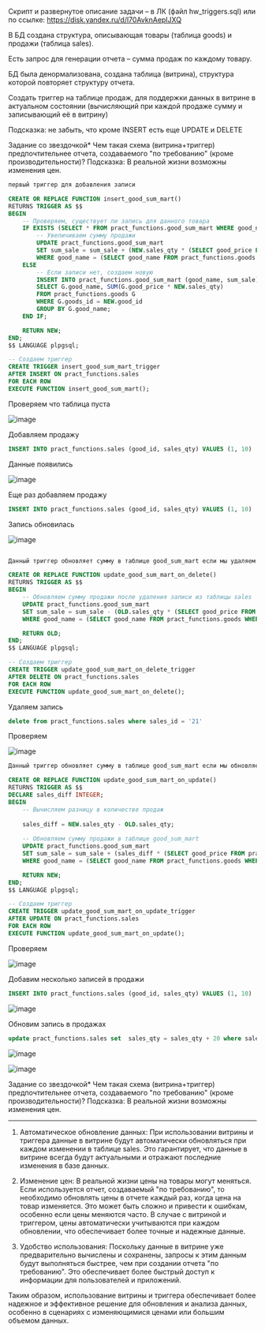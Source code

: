 
Скрипт и развернутое описание задачи – в ЛК (файл hw_triggers.sql) или по ссылке: https://disk.yandex.ru/d/l70AvknAepIJXQ

В БД создана структура, описывающая товары (таблица goods) и продажи (таблица sales).

Есть запрос для генерации отчета – сумма продаж по каждому товару.

БД была денормализована, создана таблица (витрина), структура которой повторяет структуру отчета.

Создать триггер на таблице продаж, для поддержки данных в витрине в актуальном состоянии (вычисляющий при каждой продаже сумму и записывающий её в витрину)

Подсказка: не забыть, что кроме INSERT есть еще UPDATE и DELETE

Задание со звездочкой*
Чем такая схема (витрина+триггер) предпочтительнее отчета, создаваемого "по требованию" (кроме производительности)?
Подсказка: В реальной жизни возможны изменения цен.

```sql
первый триггер для добавления записи

CREATE OR REPLACE FUNCTION insert_good_sum_mart()
RETURNS TRIGGER AS $$
BEGIN
    -- Проверяем, существует ли запись для данного товара
    IF EXISTS (SELECT * FROM pract_functions.good_sum_mart WHERE good_name = (SELECT good_name FROM pract_functions.goods WHERE goods_id = NEW.good_id)) THEN
        -- Увеличиваем сумму продажи
        UPDATE pract_functions.good_sum_mart 
        SET sum_sale = sum_sale + (NEW.sales_qty * (SELECT good_price FROM pract_functions.goods WHERE goods_id = NEW.good_id))
        WHERE good_name = (SELECT good_name FROM pract_functions.goods WHERE goods_id = NEW.good_id);
    ELSE
        -- Если записи нет, создаем новую
        INSERT INTO pract_functions.good_sum_mart (good_name, sum_sale)
        SELECT G.good_name, SUM(G.good_price * NEW.sales_qty)
        FROM pract_functions.goods G
        WHERE G.goods_id = NEW.good_id
        GROUP BY G.good_name;
    END IF;

    RETURN NEW;
END;
$$ LANGUAGE plpgsql;

-- Создаем триггер
CREATE TRIGGER insert_good_sum_mart_trigger
AFTER INSERT ON pract_functions.sales
FOR EACH ROW
EXECUTE FUNCTION insert_good_sum_mart();
```

Проверяем что таблица пуста


![image](https://github.com/VyacheslavIT/postgre/assets/136000255/c317dec6-6fa6-4ca2-93fb-8aa63f698173)


Добавляем продажу

```sql
INSERT INTO pract_functions.sales (good_id, sales_qty) VALUES (1, 10)
```

Данные появились

![image](https://github.com/VyacheslavIT/postgre/assets/136000255/89b7b145-d2c3-4e05-a4b3-d18145d39490)

Еще раз добавляем продажу


```sql
INSERT INTO pract_functions.sales (good_id, sales_qty) VALUES (1, 10)

```

Запись обновилась

![image](https://github.com/VyacheslavIT/postgre/assets/136000255/6e0e990d-9dac-457f-825a-0d6bddd005f6)



```sql

Данный триггер обновляет сумму в таблице good_sum_mart если мы удаляем запись в таблице sales

CREATE OR REPLACE FUNCTION update_good_sum_mart_on_delete()
RETURNS TRIGGER AS $$
BEGIN
    -- Обновляем сумму продажи после удаления записи из таблицы sales
    UPDATE pract_functions.good_sum_mart 
    SET sum_sale = sum_sale - (OLD.sales_qty * (SELECT good_price FROM pract_functions.goods WHERE goods_id = OLD.good_id))
    WHERE good_name = (SELECT good_name FROM pract_functions.goods WHERE goods_id = OLD.good_id);

    RETURN OLD;
END;
$$ LANGUAGE plpgsql;

-- Создаем триггер
CREATE TRIGGER update_good_sum_mart_on_delete_trigger
AFTER DELETE ON pract_functions.sales
FOR EACH ROW
EXECUTE FUNCTION update_good_sum_mart_on_delete();

```

Удаляем запись

```sql
delete from pract_functions.sales where sales_id = '21'
```

Проверяем

![image](https://github.com/VyacheslavIT/postgre/assets/136000255/d82029ec-aec9-4901-b3b7-22d8003cdc39)


```sql
Данный триггер обновляет сумму в таблице good_sum_mart если мы обновляем запись в таблице sales

CREATE OR REPLACE FUNCTION update_good_sum_mart_on_update()
RETURNS TRIGGER AS $$
DECLARE sales_diff INTEGER;
BEGIN
    -- Вычисляем разницу в количестве продаж
    
    sales_diff = NEW.sales_qty - OLD.sales_qty;
    
    -- Обновляем сумму продажи в таблице good_sum_mart
    UPDATE pract_functions.good_sum_mart
    SET sum_sale = sum_sale + (sales_diff * (SELECT good_price FROM pract_functions.goods WHERE goods_id = NEW.good_id))
    WHERE good_name = (SELECT good_name FROM pract_functions.goods WHERE goods_id = NEW.good_id);

    RETURN NEW;
END;
$$ LANGUAGE plpgsql;

-- Создаем триггер
CREATE TRIGGER update_good_sum_mart_on_update_trigger
AFTER UPDATE ON pract_functions.sales
FOR EACH ROW
EXECUTE FUNCTION update_good_sum_mart_on_update();

```

Проверяем 

![image](https://github.com/VyacheslavIT/postgre/assets/136000255/524fc0ed-e2d7-4f1a-952a-12fabd263514)


Добавим несколько записей в продажи 

```sql
INSERT INTO pract_functions.sales (good_id, sales_qty) VALUES (1, 10)
```

![image](https://github.com/VyacheslavIT/postgre/assets/136000255/3d8837ea-2906-4658-a2f5-96a45e97049c)

Обновим запись в продажах

```sql
update pract_functions.sales set  sales_qty = sales_qty + 20 where sales_id = '59'
```

![image](https://github.com/VyacheslavIT/postgre/assets/136000255/0652e5e6-858b-4fad-b8d4-30a13f388d16)

![image](https://github.com/VyacheslavIT/postgre/assets/136000255/451a8537-725a-4f56-ac66-a856cfded716)


Задание со звездочкой*
Чем такая схема (витрина+триггер) предпочтительнее отчета, создаваемого "по требованию" (кроме производительности)?
Подсказка: В реальной жизни возможны изменения цен.


-----------------------------------------------------

1. Автоматическое обновление данных: При использовании витрины и триггера данные в витрине будут автоматически обновляться при каждом изменении в таблице sales. Это гарантирует, что данные в витрине всегда будут актуальными и отражают последние изменения в базе данных.

2. Изменение цен: В реальной жизни цены на товары могут меняться. Если используется отчет, создаваемый "по требованию", то необходимо обновлять цены в отчете каждый раз, когда цена на товар изменяется. Это может быть сложно и привести к ошибкам, особенно если цены меняются часто. В случае с витриной и триггером, цены автоматически учитываются при каждом обновлении, что обеспечивает более точные и надежные данные.

3. Удобство использования: Поскольку данные в витрине уже предварительно вычислены и сохранены, запросы к этим данным будут выполняться быстрее, чем при создании отчета "по требованию". Это обеспечивает более быстрый доступ к информации для пользователей и приложений.



Таким образом, использование витрины и триггера обеспечивает более надежное и эффективное решение для обновления и анализа данных, особенно в сценариях с изменяющимися ценами или большим объемом данных.
